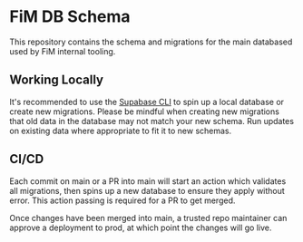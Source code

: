 # FiM DB Schema
This repository contains the schema and migrations for the main databased used by FiM internal tooling.

## Working Locally
It's recommended to use the [Supabase CLI](https://supabase.com/docs/guides/cli) to spin up a local database or create new migrations. Please be mindful when creating new migrations that old data in the database may not match your new schema. Run updates on existing data where appropriate to fit it to new schemas.

## CI/CD
Each commit on main or a PR into main will start an action which validates all migrations, then spins up a new database to ensure they apply without error. This action passing is required for a PR to get merged.

Once changes have been merged into main, a trusted repo maintainer can approve a deployment to prod, at which point the changes will go live.
